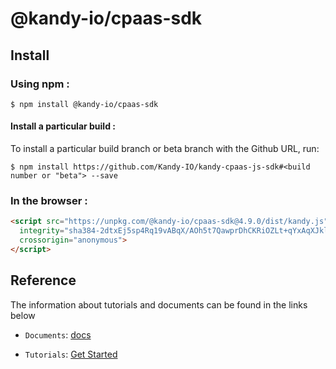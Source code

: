 # @kandy-io/cpaas-sdk

## Install

### Using npm :

`$ npm install @kandy-io/cpaas-sdk`

#### Install a particular build :

To install a particular build branch or beta branch with the Github URL, run:

`$ npm install https://github.com/Kandy-IO/kandy-cpaas-js-sdk#<build number or "beta"> --save`

### In the browser :
```html
<script src="https://unpkg.com/@kandy-io/cpaas-sdk@4.9.0/dist/kandy.js"
  integrity="sha384-2dtxEj5sp4Rq19vABqX/AOh5t7QawprDhCKRiOZLt+qYxAqXJklyW1MEBfDWfB9q"
  crossorigin="anonymous">
</script>
```
## Reference

The information about tutorials and documents can be found in the links below

* `Documents`: [docs](https://kandy-io.github.io/kandy-cpaas-js-sdk/docs)

* `Tutorials`: [Get Started](https://Kandy-IO.github.io/kandy-cpaas-js-sdk/tutorials/?KANDY=Kandy&KANDYFQDN=oauth-cpaas.att.com#/Get%20Started)
